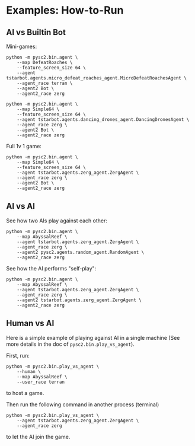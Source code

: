 # Examples: How-to-Run

## AI vs Builtin Bot
Mini-games:
```
python -m pysc2.bin.agent \
    --map DefeatRoaches \
    --feature_screen_size 64 \
    --agent tstarbot.agents.micro_defeat_roaches_agent.MicroDefeatRoachesAgent \
    --agent_race terran \
    --agent2 Bot \
    --agent2_race zerg
```

```
python -m pysc2.bin.agent \
    --map Simple64 \
    --feature_screen_size 64 \
    --agent tstarbot.agents.dancing_drones_agent.DancingDronesAgent \
    --agent_race zerg \
    --agent2 Bot \
    --agent2_race zerg
```

Full 1v 1 game:
```
python -m pysc2.bin.agent \
    --map Simple64 \
    --feature_screen_size 64 \
    --agent tstarbot.agents.zerg_agent.ZergAgent \
    --agent_race zerg \
    --agent2 Bot \
    --agent2_race zerg
```

## AI vs AI
See how two AIs play against each other:
```
python -m pysc2.bin.agent \
    --map AbyssalReef \
    --agent tstarbot.agents.zerg_agent.ZergAgent \
    --agent_race zerg \
    --agent2 pysc2.agents.random_agent.RandomAgent \
    --agent2_race zerg
```

See how the AI performs "self-play":
```
python -m pysc2.bin.agent \
    --map AbyssalReef \
    --agent tstarbot.agents.zerg_agent.ZergAgent \
    --agent_race zerg \
    --agent2 tstarbot.agents.zerg_agent.ZergAgent \
    --agent2_race zerg
```

## Human vs AI
Here is a simple example of playing against AI in a single machine
(See more details in the doc of `pysc2.bin.play_vs_agent`).  

First, run:
```
python -m pysc2.bin.play_vs_agent \
    --human \
    --map AbyssalReef \
    --user_race terran
```
to host a game.

Then run the following command in another process (terminal)
```
python -m pysc2.bin.play_vs_agent \
    --agent tstarbot.agents.zerg_agent.ZergAgent \
    --agent_race zerg
```
to let the AI join the game.

